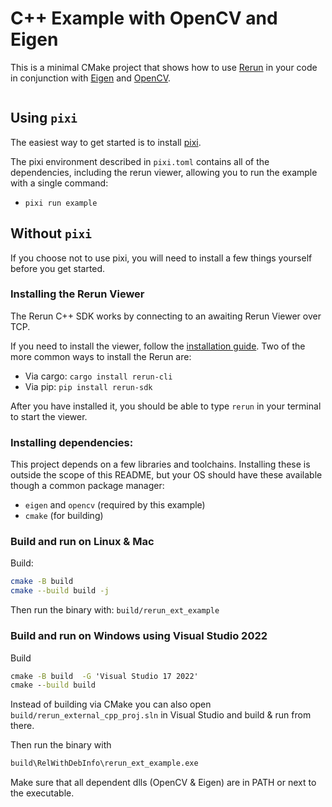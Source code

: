 # C++ Example with OpenCV and Eigen

This is a minimal CMake project that shows how to use [Rerun](https://github.com/rerun-io/rerun) in your code in conjunction with [Eigen](https://eigen.tuxfamily.org/) and [OpenCV](https://opencv.org/).

<center>
  <picture>
    <img src="https://static.rerun.io/cpp-example-opencv-eigen/80ec7c698224eccb5ba1928136ba0a522d79b60a/full.png" alt="">
    <source media="(max-width: 480px)" srcset="https://static.rerun.io/cpp-example-opencv-eigen/80ec7c698224eccb5ba1928136ba0a522d79b60a/480w.png">
    <source media="(max-width: 768px)" srcset="https://static.rerun.io/cpp-example-opencv-eigen/80ec7c698224eccb5ba1928136ba0a522d79b60a/768w.png">
    <source media="(max-width: 1024px)" srcset="https://static.rerun.io/cpp-example-opencv-eigen/80ec7c698224eccb5ba1928136ba0a522d79b60a/1024w.png">
    <source media="(max-width: 1200px)" srcset="https://static.rerun.io/cpp-example-opencv-eigen/80ec7c698224eccb5ba1928136ba0a522d79b60a/1200w.png">
  </picture>
</center>

## Using `pixi`
The easiest way to get started is to install [pixi](https://prefix.dev/docs/pixi/overview).

The pixi environment described in `pixi.toml` contains all of the dependencies, including the rerun viewer,
allowing you to run the example with a single command:
* `pixi run example`

## Without `pixi`
If you choose not to use pixi, you will need to install a few things yourself before you get started.

### Installing the Rerun Viewer
The Rerun C++ SDK works by connecting to an awaiting Rerun Viewer over TCP.

If you need to install the viewer, follow the [installation guide](https://www.rerun.io/docs/getting-started/installing-viewer). Two of the more common ways to install the Rerun are:
* Via cargo: `cargo install rerun-cli`
* Via pip: `pip install rerun-sdk`

After you have installed it, you should be able to type `rerun` in your terminal to start the viewer.

### Installing dependencies:
This project depends on a few libraries and toolchains. Installing these is outside the scope of this README,
but your OS should have these available though a common package manager:
* `eigen` and `opencv` (required by this example)
* `cmake` (for building)

### Build and run on Linux & Mac

Build:
```bash
cmake -B build
cmake --build build -j
```

Then run the binary with:
`build/rerun_ext_example`


### Build and run on Windows using Visual Studio 2022

Build
```cmd
cmake -B build  -G 'Visual Studio 17 2022'
cmake --build build
```
Instead of building via CMake you can also open `build/rerun_external_cpp_proj.sln` in Visual Studio and build & run from there.

Then run the binary with 
```cmd
build\RelWithDebInfo\rerun_ext_example.exe
```
Make sure that all dependent dlls (OpenCV & Eigen) are in PATH or next to the executable.


